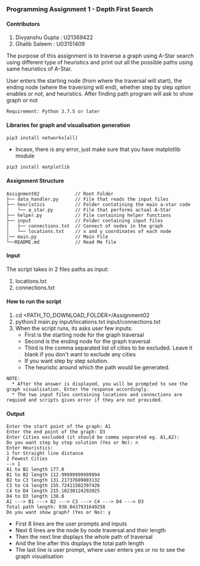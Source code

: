 ### Programming Assignment 1 - Depth First Search ###

#### Contributors ####

1) Divyanshu Gupta : U21369422
2) Ghalib Saleem : U03151409

The purpose of this assignment is to traverse a graph using A-Star search using different type of heuristics and print out all the possible paths using same heuristics of A-Star.

User enters the starting node (from where the traversal will start), the ending node (where the traversing will end), whether step by step option enables or not, and heuristics.
After finding path program will ask to show graph or not 

```
Requirement: Python 3.7.5 or later 
```

#### Libraries for graph and visualisation generation

```
pip3 install networkx[all]
```
* Incase, there is any error, just make sure that you have matplotlib module

```
pip3 install matplotlib
```

#### Assignment Structure ####

```
Assignment02             // Root Folder
├── data_handler.py      // File that reads the input files
├── heuristics           // Folder contatining the main a-star code
|   └── a_star.py        // File that performs actual A-Star
├── helper.py            // File containing helper functions 
├── input                // Folder containing input files
│   ├── connections.txt  // Connect of nodes in the graph
│   └── locations.txt    // x and y coordinates of each node
│── main.py              // Main File
└──README.md             // Read Me file
```

#### Input ####

The script takes in 2 files paths as input:

1) locations.txt
2) connections.txt

#### How to run the script ####

1) cd <PATH_TO_DOWNLOAD_FOLDER>/Assignment02
2) python3 main.py input/locations.txt input/connections.txt
3) When the script runs, its asks user few inputs:
   * First is the starting node for the graph traversal
   * Second is the ending node for the graph traversal
   * Third is the comma separated list of cities to be excluded. Leave it blank if you don't want to exclude any cities
   * If you want step by step solution.
   * The heuristic around which the path would be generated.
```
NOTE: 
  * After the answer is displayed, you will be prompted to see the graph visualisation. Enter the response accordingly.
  * The two input files containing locations and connections are requied and scripts gives error if they are not provided.
```

#### Output ####
```
Enter the start point of the graph: A1
Enter the end point of the graph: D3
Enter Cities excluded (it should be comma separated eg. A1,A2): 
Do you want step by step solution (Yes or No): n
Enter Heuristics: 
1 for Straight line distance 
2 Fewest Cities
--> 1
A1 to B1 length 177.0
B1 to B2 length 112.99999999999994
B2 to C3 length 131.21737689803132
C3 to C4 length 155.72411502397426
C4 to D4 length 215.10230124292025
D4 to D3 length 138.0
A1 ---> B1 ---> B2 ---> C3 ---> C4 ---> D4 ---> D3
Total path length: 930.0437931649258
Do you want show graph? (Yes or No): y
```

* First 8 lines are the user prompts and inputs
* Next 6 lines are the node by node traversal and their length
* Then the next line displays the whole path of traversal
* And the line after this displays the total path length
* The last line is user prompt, where user enters yes or no to see the graph visualisation